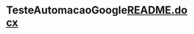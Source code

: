 # TesteAutomacaoGoogle[README.docx](https://github.com/rubensvictorc/TesteAutomacaoGoogle/files/10334164/README.docx)
